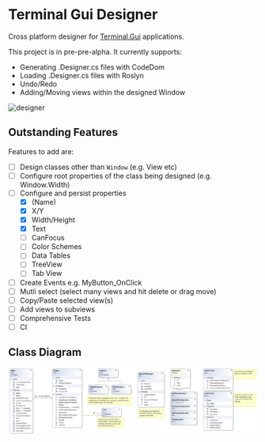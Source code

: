 # Terminal Gui Designer

Cross platform designer for [Terminal.Gui](https://github.com/migueldeicaza/gui.cs) applications.

This project is in pre-pre-alpha.  It currently supports:

- Generating .Designer.cs files with CodeDom
- Loading .Designer.cs files with Roslyn
- Undo/Redo
- Adding/Moving views within the designed Window
 
![designer](https://user-images.githubusercontent.com/31306100/158055700-b5ff1848-ee2e-4a0e-9870-c9fbe83ce52f.gif)

Outstanding Features
-------------------------------

Features to add are:

- [ ] Design classes other than `Window` (e.g. View etc)
- [ ] Configure root properties of the class being designed (e.g. Window.Width)
- [ ] Configure and persist properties
    - [x] (Name)
    - [x] X/Y
    - [x] Width/Height
    - [x] Text
    - [ ] CanFocus
    - [ ] Color Schemes
    - [ ] Data Tables
    - [ ] TreeView
    - [ ] Tab View
- [ ] Create Events e.g. MyButton_OnClick
- [ ] Mutli select (select many views and hit delete or drag move)
- [ ] Copy/Paste selected view(s)
- [ ] Add views to subviews
- [ ] Comprehensive Tests
- [ ] CI

Class Diagram
-------------------------------
![Terminal.Gui Class Diagram](./TerminalGuiDesigner.png)
